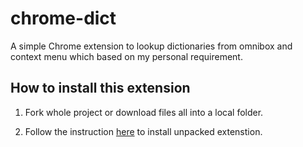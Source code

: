 # chrome-dict

A simple Chrome extension to lookup dictionaries from omnibox and context menu which based on my personal requirement.

## How to install this extension

1. Fork whole project or download files all into a local folder.

2. Follow the instruction [here](https://developer.chrome.com/extensions/getstarted "here") to install unpacked extenstion.

